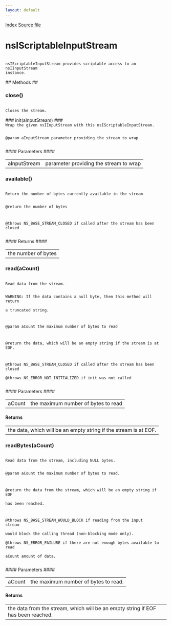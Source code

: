```yaml
---
layout: default
---
```

<div id='links'><a href="../index.html">Index</a>
<a href="http://dxr.mozilla.org/mozilla-central/source/xpcom/io/nsIScriptableInputStream.idl">Source file</a>
</div>

# nsIScriptableInputStream #
<code>  
nsIScriptableInputStream provides scriptable access to an nsIInputStream  
instance.  
  
</code>
## Methods ##

### close() ###
<code>   
Closes the stream.   
  
</code>
### init(aInputStream) ###
<code>  
Wrap the given nsIInputStream with this nsIScriptableInputStream.   
  
@param aInputStream parameter providing the stream to wrap   
  
</code>
#### Parameters ####

<table>

<tr>
<td>aInputStream</td>
<td>parameter providing the stream to wrap   
</td>
</tr>

</table>

### available() ###
<code>  
Return the number of bytes currently available in the stream   
  
@return the number of bytes   
  
@throws NS_BASE_STREAM_CLOSED if called after the stream has been closed  
  
</code>
#### Returns ####

<table>

<tr>
<td>the number of bytes   
</td>
</tr>

</table>

### read(aCount) ###
<code>  
Read data from the stream.  
  
WARNING: If the data contains a null byte, then this method will return  
a truncated string.  
  
@param aCount the maximum number of bytes to read   
  
@return the data, which will be an empty string if the stream is at EOF.  
  
@throws NS_BASE_STREAM_CLOSED if called after the stream has been closed  
@throws NS_ERROR_NOT_INITIALIZED if init was not called  
  
</code>
#### Parameters ####

<table>

<tr>
<td>aCount</td>
<td>the maximum number of bytes to read   
</td>
</tr>

</table>

#### Returns ####

<table>

<tr>
<td>the data, which will be an empty string if the stream is at EOF.  
</td>
</tr>

</table>

### readBytes(aCount) ###
<code>  
Read data from the stream, including NULL bytes.  
  
@param aCount the maximum number of bytes to read.  
  
@return the data from the stream, which will be an empty string if EOF  
        has been reached.  
  
@throws NS_BASE_STREAM_WOULD_BLOCK if reading from the input stream  
        would block the calling thread (non-blocking mode only).  
@throws NS_ERROR_FAILURE if there are not enough bytes available to read  
        aCount amount of data.  
  
</code>
#### Parameters ####

<table>

<tr>
<td>aCount</td>
<td>the maximum number of bytes to read.  
</td>
</tr>

</table>

#### Returns ####

<table>

<tr>
<td>the data from the stream, which will be an empty string if EOF  
        has been reached.  
</td>
</tr>

</table>
